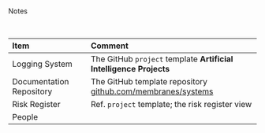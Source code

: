 <br>

Notes

<br>

| Item                     | Comment                                                                                                 |
|:-------------------------|:--------------------------------------------------------------------------------------------------------|
| Logging System           | The GitHub `project` template **Artificial Intelligence Projects**                                      |
| Documentation Repository | The GitHub template repository [github.com/membranes/systems](https://www.github.com/membranes/systems) |
| Risk Register            | Ref. `project` template; the risk register view                                                         |
| People                   |                                                                                                         |

<br>
<br>

<br>
<br>

<br>
<br>

<br>
<br>
